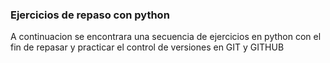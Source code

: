 ### Ejercicios de repaso con python
A continuacion se encontrara una secuencia de ejercicios en python con el fin de repasar y practicar el control de versiones en GIT y GITHUB